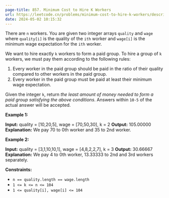 ```yaml
---
page-title: 857. Minimum Cost to Hire K Workers
url: https://leetcode.cn/problems/minimum-cost-to-hire-k-workers/description/?envType=daily-question&envId=2024-05-02
date: 2024-05-02 10:15:32
---
```

There are `n` workers. You are given two integer arrays `quality` and `wage` where `quality[i]` is the quality of the `ith` worker and `wage[i]` is the minimum wage expectation for the `ith` worker.

We want to hire exactly `k` workers to form a paid group. To hire a group of `k` workers, we must pay them according to the following rules:

1.  Every worker in the paid group should be paid in the ratio of their quality compared to other workers in the paid group.
2.  Every worker in the paid group must be paid at least their minimum wage expectation.

Given the integer `k`, return *the least amount of money needed to form a paid group satisfying the above conditions*. Answers within `10-5` of the actual answer will be accepted.

**Example 1:**

**Input:** quality = \[10,20,5\], wage = \[70,50,30\], k = 2
**Output:** 105.00000
**Explanation:** We pay 70 to 0th worker and 35 to 2nd worker.

**Example 2:**

**Input:** quality = \[3,1,10,10,1\], wage = \[4,8,2,2,7\], k = 3
**Output:** 30.66667
**Explanation:** We pay 4 to 0th worker, 13.33333 to 2nd and 3rd workers separately.

**Constraints:**

-   `n == quality.length == wage.length`
-   `1 <= k <= n <= 104`
-   `1 <= quality[i], wage[i] <= 104`